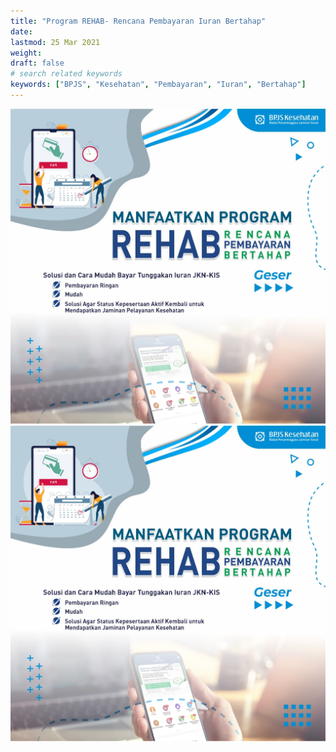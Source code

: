```yaml
---
title: "Program REHAB- Rencana Pembayaran Iuran Bertahap"
date: 
lastmod: 25 Mar 2021
weight: 
draft: false
# search related keywords
keywords: ["BPJS", "Kesehatan", "Pembayaran", "Iuran", "Bertahap"]
---
```


![Program Rehab](rehab2.jpg)
![Program Rehab](rehab2.jpg)